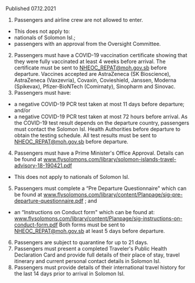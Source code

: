 Published 07.12.2021
1. Passengers and airline crew are not allowed to enter.
- This does not apply to:
- nationals of Solomon Isl.;
- passengers with an approval from the Oversight Committee.
2. Passengers must have a COVID-19 vaccination certificate showing that they were fully vaccinated at least 4 weeks before arrival. The certificate must be sent to <a href="mailto:NHEOC_REPAT@moh.gov.sb">NHEOC_REPAT@moh.gov.sb</a> before departure.
Vaccines accepted are AstraZeneca (SK Bioscience), AstraZeneca (Vaxzevria), Covaxin, Covieshield, Janssen, Moderna (Spikevax), Pfizer-BioNTech (Comirnaty), Sinopharm and Sinovac.
3. Passengers must have:
- a negative COVID-19 PCR test taken at most 11 days before departure; and/or
- a negative COVID-19 PCR test taken at most 72 hours before arrival.
As the COVID-19 test result depends on the departure country, passengers must contact the Solomon Isl. Health Authorities before departure to obtain the testing schedule. All test results must be sent to <a href="mailto:NHEOC_REPAT@moh.gov.sb">NHEOC_REPAT@moh.gov.sb</a> before departure.
4. Passengers must have a Prime Minister's Office Approval. Details can be found at <a href="http://www.flysolomons.com/library/solomon-islands-travel-advisory-18-190421.pdf">www.flysolomons.com/library/solomon-islands-travel-advisory-18-190421.pdf</a>
- This does not apply to nationals of Solomon Isl.
5. Passengers must complete a “Pre Departure Questionnaire" which can be found at <a href="http://www.flysolomons.com/library/content/Planpage/sig-pre-departure-questionnaire.pdf">www.flysolomons.com/library/content/Planpage/sig-pre-departure-questionnaire.pdf</a> ; and
- an “Instructions on Conduct form" which can be found at: <a href="http://www.flysolomons.com/library/content/Planpage/sig-instructions-on-conduct-form.pdf">www.flysolomons.com/library/content/Planpage/sig-instructions-on-conduct-form.pdf</a>
Both forms must be sent to <a href="mailto:NHEOC_REPAT@moh.gov.sb">NHEOC_REPAT@moh.gov.sb</a> at least 5 days before departure.
6. Passengers are subject to quarantine for up to 21 days.
7. Passengers must present a completed Traveler's Public Health Declaration Card and provide full details of their place of stay, travel itinerary and current personal contact details in Solomon Isl.
8. Passengers must provide details of their international travel history for the last 14 days prior to arrival in Solomon Isl.